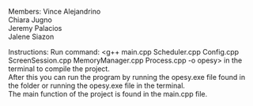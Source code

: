 Members:
Vince Alejandrino <br />
Chiara Jugno <br />
Jeremy Palacios <br />
Jalene Siazon <br />

Instructions:
Run command: <g++ main.cpp Scheduler.cpp Config.cpp ScreenSession.cpp MemoryManager.cpp Process.cpp -o opesy> in the terminal to compile the project. <br />
After this you can run the program by running the opesy.exe file found in the folder or running the opesy.exe file in the terminal. <br />
The main function of the project is found in the main.cpp file.
